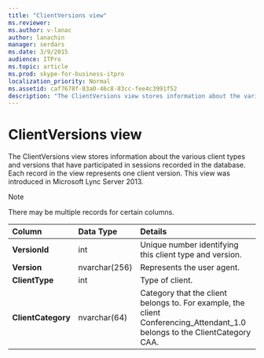 ```yaml
---
title: "ClientVersions view"
ms.reviewer: 
ms.author: v-lanac
author: lanachin
manager: serdars
ms.date: 3/9/2015
audience: ITPro
ms.topic: article
ms.prod: skype-for-business-itpro
localization_priority: Normal
ms.assetid: caf7678f-83a0-46c8-83cc-fee4c3991f52
description: "The ClientVersions view stores information about the various client types and versions that have participated in sessions recorded in the database. Each record in the view represents one client version. This view was introduced in Microsoft Lync Server 2013."
---
```


# ClientVersions view
 
The ClientVersions view stores information about the various client types and versions that have participated in sessions recorded in the database. Each record in the view represents one client version. This view was introduced in Microsoft Lync Server 2013.
  
> [!NOTE]
> There may be multiple records for certain columns. 
  
|**Column**|**Data Type**|**Details**|
|:-----|:-----|:-----|
|**VersionId** <br/> |int  <br/> |Unique number identifying this client type and version.  <br/> |
|**Version** <br/> |nvarchar(256)  <br/> |Represents the user agent.  <br/> |
|**ClientType** <br/> |int  <br/> |Type of client.  <br/> |
|**ClientCategory** <br/> |nvarchar(64)  <br/> |Category that the client belongs to. For example, the client Conferencing_Attendant_1.0 belongs to the ClientCategory CAA.  <br/> |
   

